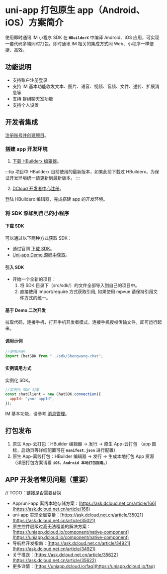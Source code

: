 # uni-app 打包原生 app（Android、iOS）方案简介

<Toc />

使用即时通讯 IM 小程序 SDK 在 **`HBuilderX`** 中编译 Android、iOS 应用，可实现一套代码多端同时打包。即时通讯 IM 相关的集成方式同 Web、小程序一样便捷、高效。

## 功能说明

- 支持账户注册登录
- 支持 IM 基本功能收发文本、图片、语音、视频、音频、文件、透传、扩展消息等
- 支持 群组聊天室功能
- 支持个人设置

## 开发者集成

[注册账号并创建项目](enable_im.html)。

### 搭建 app 开发环境

1. [下载 HBuilderx 编辑器](https://www.dcloud.io/hbuilderx.html)。

:::tip
项目中 HBuilderx 目前使用的最新版本，如果此前下载过 HBuilderx，为保证开发环境统一请更新到最新版本。
:::

2. [DCloud 开发者中心注册](https://dev.dcloud.net.cn/)。

登陆 HBuilderx 编辑器，完成搭建 app 的开发环境。

### 将 SDK 添加到自己的小程序

#### 下载 SDK

可以通过以下两种方式获取 SDK：

- 通过官网 [下载 SDK](https://www.easemob.com/download/im)。
- [Uni-app Demo 源码中获取](https://github.com/easemob/webim-uniapp-demo)。

#### 引入 SDK

- 开始一个全新的项目：
  1. 将 SDK 目录下（src/sdk/）的文件全部导入到自己的项目中。
  2. 直接使用 import/require 方式获取引用, 如果使用 mpvue 请保持引用文件方式的统一。

#### 基于 Demo 二次开发

拉取代码，连接手机，打开手机开发者模式，连接手机授权传输文件，即可运行起来。

#### 调用示例

```javascript
//使用示例
import ChatSDK from "../sdk/Shengwang-chat";
```

#### 实例调用方式

实例化 SDK。

```javascript
//实例化 SDK 对象
const chatClient = new ChatSDK.connection({
  appId: "your appId",
});
```

IM 基本功能，请参考 [消息管理](message_overview.html)。

## 打包发布

1. 原生 App-云打包：HBuilder 编辑器 → 发行 → 原生 App-云打包 （app 图标，启动页等详细配置可在 **`manifest.json`** 进行配置）
2. 原生 App-离线打包：HBuilder 编辑器 → 发行 → 生成本地打包 App 资源 （详细打包方案请看 **`iOS、Android 本地打包指南`**。）

## APP 开发者常见问题（重要）

// TODO：链接是否需要替换

- App/uni-app 离线本地存储方案：[https://ask.dcloud.net.cn/article/166](https://ask.dcloud.net.cn/article/166)
- uni-app 实现全局变量：[https://ask.dcloud.net.cn/article/35021](https://ask.dcloud.net.cn/article/35021)
- 原生控件层级过高无法覆盖的解决方案：[https://uniapp.dcloud.io/component/native-component](https://uniapp.dcloud.io/component/native-component)
- 导航栏开发指南：[https://ask.dcloud.net.cn/article/34921](https://ask.dcloud.net.cn/article/34921)
- 关于推送：[https://ask.dcloud.net.cn/article/35622](https://ask.dcloud.net.cn/article/35622)
- 更多详情：[https://uniapp.dcloud.io/faq](https://uniapp.dcloud.io/faq)
